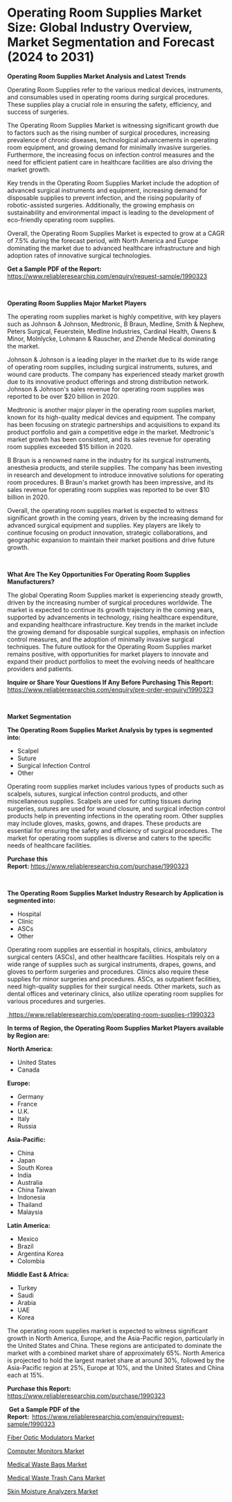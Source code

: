<p><h1>Operating Room Supplies Market Size: Global Industry Overview, Market Segmentation and Forecast (2024 to 2031)</h1></p><p><strong>Operating Room Supplies Market Analysis and Latest Trends</strong></p>
<p><p>Operating Room Supplies refer to the various medical devices, instruments, and consumables used in operating rooms during surgical procedures. These supplies play a crucial role in ensuring the safety, efficiency, and success of surgeries.</p><p>The Operating Room Supplies Market is witnessing significant growth due to factors such as the rising number of surgical procedures, increasing prevalence of chronic diseases, technological advancements in operating room equipment, and growing demand for minimally invasive surgeries. Furthermore, the increasing focus on infection control measures and the need for efficient patient care in healthcare facilities are also driving the market growth.</p><p>Key trends in the Operating Room Supplies Market include the adoption of advanced surgical instruments and equipment, increasing demand for disposable supplies to prevent infection, and the rising popularity of robotic-assisted surgeries. Additionally, the growing emphasis on sustainability and environmental impact is leading to the development of eco-friendly operating room supplies.</p><p>Overall, the Operating Room Supplies Market is expected to grow at a CAGR of 7.5% during the forecast period, with North America and Europe dominating the market due to advanced healthcare infrastructure and high adoption rates of innovative surgical technologies.</p></p>
<p><strong>Get a Sample PDF of the Report:&nbsp;</strong> <a href="https://www.reliableresearchiq.com/enquiry/request-sample/1990323">https://www.reliableresearchiq.com/enquiry/request-sample/1990323</a></p>
<p>&nbsp;</p>
<p><strong>Operating Room Supplies Major Market Players</strong></p>
<p><p>The operating room supplies market is highly competitive, with key players such as Johnson & Johnson, Medtronic, B Braun, Medline, Smith & Nephew, Peters Surgical, Feuerstein, Medline Industries, Cardinal Health, Owens & Minor, Molnlycke, Lohmann & Rauscher, and Zhende Medical dominating the market.</p><p>Johnson & Johnson is a leading player in the market due to its wide range of operating room supplies, including surgical instruments, sutures, and wound care products. The company has experienced steady market growth due to its innovative product offerings and strong distribution network. Johnson & Johnson's sales revenue for operating room supplies was reported to be over $20 billion in 2020.</p><p>Medtronic is another major player in the operating room supplies market, known for its high-quality medical devices and equipment. The company has been focusing on strategic partnerships and acquisitions to expand its product portfolio and gain a competitive edge in the market. Medtronic's market growth has been consistent, and its sales revenue for operating room supplies exceeded $15 billion in 2020.</p><p>B Braun is a renowned name in the industry for its surgical instruments, anesthesia products, and sterile supplies. The company has been investing in research and development to introduce innovative solutions for operating room procedures. B Braun's market growth has been impressive, and its sales revenue for operating room supplies was reported to be over $10 billion in 2020.</p><p>Overall, the operating room supplies market is expected to witness significant growth in the coming years, driven by the increasing demand for advanced surgical equipment and supplies. Key players are likely to continue focusing on product innovation, strategic collaborations, and geographic expansion to maintain their market positions and drive future growth.</p></p>
<p>&nbsp;</p>
<p><strong>What Are The Key Opportunities For Operating Room Supplies Manufacturers?</strong></p>
<p><p>The global Operating Room Supplies market is experiencing steady growth, driven by the increasing number of surgical procedures worldwide. The market is expected to continue its growth trajectory in the coming years, supported by advancements in technology, rising healthcare expenditure, and expanding healthcare infrastructure. Key trends in the market include the growing demand for disposable surgical supplies, emphasis on infection control measures, and the adoption of minimally invasive surgical techniques. The future outlook for the Operating Room Supplies market remains positive, with opportunities for market players to innovate and expand their product portfolios to meet the evolving needs of healthcare providers and patients.</p></p>
<p><strong>Inquire or Share Your Questions If Any Before Purchasing This Report:</strong> <a href="https://www.reliableresearchiq.com/enquiry/pre-order-enquiry/1990323">https://www.reliableresearchiq.com/enquiry/pre-order-enquiry/1990323</a></p>
<p>&nbsp;</p>
<p><strong>Market Segmentation</strong></p>
<p><strong>The Operating Room Supplies Market Analysis by types is segmented into:</strong></p>
<p><ul><li>Scalpel</li><li>Suture</li><li>Surgical Infection Control</li><li>Other</li></ul></p>
<p><p>Operating room supplies market includes various types of products such as scalpels, sutures, surgical infection control products, and other miscellaneous supplies. Scalpels are used for cutting tissues during surgeries, sutures are used for wound closure, and surgical infection control products help in preventing infections in the operating room. Other supplies may include gloves, masks, gowns, and drapes. These products are essential for ensuring the safety and efficiency of surgical procedures. The market for operating room supplies is diverse and caters to the specific needs of healthcare facilities.</p></p>
<p><strong>Purchase this Report:&nbsp;</strong><a href="https://www.reliableresearchiq.com/purchase/1990323">https://www.reliableresearchiq.com/purchase/1990323</a></p>
<p>&nbsp;</p>
<p><strong>The Operating Room Supplies Market Industry Research by Application is segmented into:</strong></p>
<p><ul><li>Hospital</li><li>Clinic</li><li>ASCs</li><li>Other</li></ul></p>
<p><p>Operating room supplies are essential in hospitals, clinics, ambulatory surgical centers (ASCs), and other healthcare facilities. Hospitals rely on a wide range of supplies such as surgical instruments, drapes, gowns, and gloves to perform surgeries and procedures. Clinics also require these supplies for minor surgeries and procedures. ASCs, as outpatient facilities, need high-quality supplies for their surgical needs. Other markets, such as dental offices and veterinary clinics, also utilize operating room supplies for various procedures and surgeries.</p></p>
<p><a href="https://www.reliableresearchiq.com/operating-room-supplies-r1990323">&nbsp;https://www.reliableresearchiq.com/operating-room-supplies-r1990323</a></p>
<p><strong>In terms of Region, the Operating Room Supplies Market Players available by Region are:</strong></p>
<p>
    <p> <strong> North America: </strong>
        <ul>
            <li>United States</li>
            <li>Canada</li>
        </ul>
        </p> 
    <p> <strong> Europe: </strong>
        <ul>
            <li>Germany</li>
            <li>France</li>
            <li>U.K.</li>
            <li>Italy</li>
            <li>Russia</li>
        </ul>
        </p> 
    <p> <strong> Asia-Pacific: </strong>
        <ul>
            <li>China</li>
            <li>Japan</li>
            <li>South Korea</li>
            <li>India</li>
            <li>Australia</li>
            <li>China Taiwan</li>
            <li>Indonesia</li>
            <li>Thailand</li>
            <li>Malaysia</li>
        </ul>
        </p> 
    <p> <strong> Latin America: </strong>
        <ul>
            <li>Mexico</li>
            <li>Brazil</li>
            <li>Argentina Korea</li>
            <li>Colombia</li>
        </ul>
        </p> 
    <p> <strong> Middle East & Africa: </strong>
        <ul>
            <li>Turkey</li>
            <li>Saudi</li>
            <li>Arabia</li>
            <li>UAE</li>
            <li>Korea</li>
        </ul>
    </p>
    </p>
<p><p>The operating room supplies market is expected to witness significant growth in North America, Europe, and the Asia-Pacific region, particularly in the United States and China. These regions are anticipated to dominate the market with a combined market share of approximately 65%. North America is projected to hold the largest market share at around 30%, followed by the Asia-Pacific region at 25%, Europe at 10%, and the United States and China each at 15%.</p></p>
<p><strong>Purchase this Report: </strong><a href="https://www.reliableresearchiq.com/purchase/1990323">https://www.reliableresearchiq.com/purchase/1990323</a></p>
<p>&nbsp;<strong>Get a Sample PDF of the Report:&nbsp;&nbsp;</strong><a href="https://www.reliableresearchiq.com/enquiry/request-sample/1990323">https://www.reliableresearchiq.com/enquiry/request-sample/1990323</a></p>
<p><strong></strong></p>
<p><p><a href="https://medium.com/@eujr673/fiber-optic-modulators-market-investigation-industry-evolution-and-forecast-till-2031-83e73268ebe0">Fiber Optic Modulators Market</a></p><p><a href="https://medium.com/@joanne.harris67856/computer-monitors-market-size-market-segmentation-market-trends-and-growth-analysis-forecast-till-e95c9c909989">Computer Monitors Market</a></p><p><a href="https://github.com/msLonKoss78/Market-Research-Report-List-1/blob/main/medical-waste-bags-market.md">Medical Waste Bags Market</a></p><p><a href="https://github.com/lairestrong/Market-Research-Report-List-1/blob/main/medical-waste-trash-cans-market.md">Medical Waste Trash Cans Market</a></p><p><a href="https://medium.com/@karinaokon97/global-skin-moisture-analyzers-industry-types-applications-market-players-regional-growth-d65e2f22ea1d">Skin Moisture Analyzers Market</a></p></p>